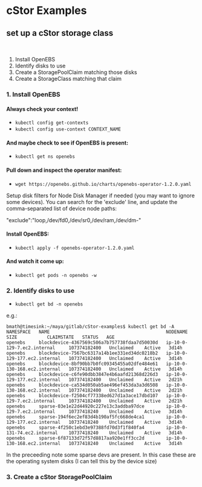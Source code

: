 # cStor Examples

## set up a cStor storage class
​
1. Install OpenEBS
2. Identify disks to use
3. Create a StoragePoolClaim matching those disks
4. Create a StorageClass matching that claim


### 1. Install OpenEBS

#### Always check your context!
* `kubectl config get-contexts`
* `kubectl config use-context CONTEXT_NAME`

#### And maybe check to see if OpenEBS is present:
* `kubectl get ns openebs`

#### Pull down and inspect the operator manifest:

* `wget https://openebs.github.io/charts/openebs-operator-1.2.0.yaml`

Setup disk filters for Node Disk Manager if needed (you may want to
ignore some devices).  You can search for the 'exclude' line, and
update the comma-separated list of device node paths:

"exclude":"loop,/dev/fd0,/dev/sr0,/dev/ram,/dev/dm-"

#### Install OpenEBS:

* `kubectl apply -f openebs-operator-1.2.0.yaml`

#### And watch it come up:

* `kubectl get pods -n openebs -w`

### 2. Identify disks to use

* `kubectl get bd -n openebs`

e.g.:
```
bmath@timesink:~/maya/gitlab/cStor-examples$ kubectl get bd -A
NAMESPACE   NAME                                           NODENAME                       SIZE           CLAIMSTATE   STATUS   AGE
openebs     blockdevice-4367569c506a7b757738fdaa7d50030d   ip-10-0-129-7.ec2.internal     107374182400   Unclaimed    Active   3d14h
openebs     blockdevice-7567bc6317a14b1ee331ed34dc0218b2   ip-10-0-129-177.ec2.internal   107374182400   Unclaimed    Active   3d14h
openebs     blockdevice-8bf90bb7b0fc09345455a02dfe484e61   ip-10-0-130-168.ec2.internal   107374182400   Unclaimed    Active   3d14h
openebs     blockdevice-c6fe90dbb3847e4b6aafd21368d226d3   ip-10-0-129-177.ec2.internal   107374182400   Unclaimed    Active   2d21h
openebs     blockdevice-ca534d050ab5ae496ef453da3a3d6508   ip-10-0-130-168.ec2.internal   107374182400   Unclaimed    Active   2d21h
openebs     blockdevice-f2504cf77338ed627d1a3ace17dbd107   ip-10-0-129-7.ec2.internal     107374182400   Unclaimed    Active   2d21h
openebs     sparse-03e1e22d44920c227e13c3addba97dce        ip-10-0-129-7.ec2.internal     10737418240    Unclaimed    Active   3d14h
openebs     sparse-194f6ec2ef83d4b190af5fc668de4ca1        ip-10-0-129-177.ec2.internal   10737418240    Unclaimed    Active   3d14h
openebs     sparse-4f250c1ebd3e97388fd70d3f1f840fa4        ip-10-0-131-74.ec2.internal    10737418240    Unclaimed    Active   3d14h
openebs     sparse-6f87133d72f57d8817aa920e1ff3cc2d        ip-10-0-130-168.ec2.internal   10737418240    Unclaimed    Active   3d14h
```
In the preceeding note some sparse devs are present.  In this case these are the operating system disks (I can tell this by the device size)

### 3. Create a cStor StoragePoolClaim


